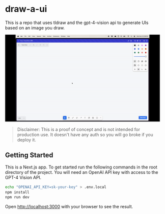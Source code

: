 # draw-a-ui

This is a repo that uses tldraw and the gpt-4-vision api to generate UIs based on an image you draw.

![A demo of the app](./demo.gif)

> Disclaimer: This is a proof of concept and is not intended for production use. It doesn't have any auth so you will go broke if you deploy it.

## Getting Started

This is a Next.js app. To get started run the following commands in the root directory of the project. You will need an OpenAI API key with access to the GPT-4 Vision API.

```bash
echo "OPENAI_API_KEY=sk-your-key" > .env.local
npm install
npm run dev
```

Open [http://localhost:3000](http://localhost:3000) with your browser to see the result.
